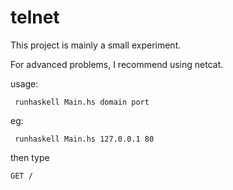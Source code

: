 # telnet

This project is mainly a small experiment.

For advanced problems, I recommend using netcat.

usage: 

``` runhaskell Main.hs domain port```

eg: 

``` runhaskell Main.hs 127.0.0.1 80```

then type

```GET /```
